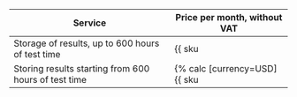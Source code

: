 | Service                                                | Price per month, without VAT |
| ------------------------------------------------------ | ---------------------------- |
| Storage of results, up to 600 hours of test time       | {{ sku|USD|load_testing.storage.test_results.v1|string }} |
| Storing results starting from 600 hours of test time   | {% calc [currency=USD] {{ sku|USD|load_testing.storage.test_results.v1|pricingRate.2160000|number }} × 3600 %} |